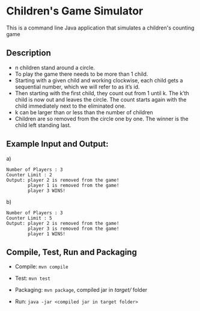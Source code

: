 
# Children's Game Simulator

This is a command line Java application that simulates a children's counting game

## Description

- n children stand around a circle.
- To play the game there needs to be more than 1 child.
- Starting with a given child and working clockwise, each child gets a sequential
  number, which we will refer to as it’s id.
- Then starting with the first child, they count out from 1 until k. The k’th child
  is now out and leaves the circle. The count starts again with the child
  immediately next to the eliminated one.
- k can be larger than or less than the number of children
- Children are so removed from the circle one by one. The winner is the child
  left standing last.
  

## Example Input and Output:
    
a)

	Number of Players : 3
    Counter Limit : 2
    Output: player 2 is removed from the game!
            player 1 is removed from the game!
            player 3 WINS!


b)

	Number of Players : 3
    Counter Limit : 5
    Output: player 2 is removed from the game!
            player 3 is removed from the game!
            player 1 WINS!



## Compile, Test, Run and Packaging

- Compile: `mvn compile`

- Test: `mvn test`

- Packaging: `mvn package`, compiled jar in *target/* folder

- Run: `java -jar <compiled jar in target folder>`
